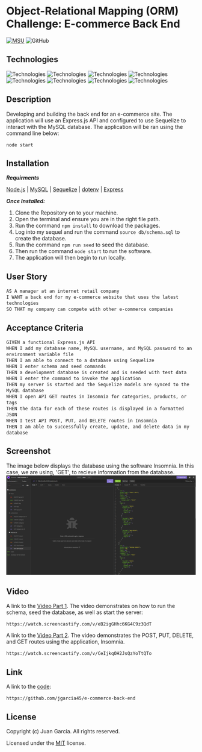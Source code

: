 # Object-Relational Mapping (ORM) Challenge: E-commerce Back End
[![MSU](https://img.shields.io/badge/MSU-Coding%20Bootcamp-green/)](https://bootcamp.msu.edu/)
![GitHub](https://img.shields.io/github/license/jgarcia45/e-commerce-back-end)

## Technologies
![Technologies](https://img.shields.io/badge/-Git-F05032?logo=Git&logoColor=white)
![Technologies](https://img.shields.io/badge/-JavaScript-007396?logo=JavaScript&logoColor=white)
![Technologies](https://img.shields.io/badge/-Node.js-339933?logo=Node.js&logoColor=white)
![Technologies](https://img.shields.io/badge/-npm-CB3837?logo=npm&logoColor=white)
![Technologies](https://img.shields.io/badge/-MySQL-4479A1?logo=MySQL&logoColor=white)
![Technologies](https://img.shields.io/badge/-Sequelize-52B0E7?logo=Sequelize&logoColor=white)
![Technologies](https://img.shields.io/badge/-Express-000000?logo=&logoColor=white)
![Technologies](https://img.shields.io/badge/-dotenv-000000?logo=&logoColor=white)

## Description
Developing and building the back end for an e-commerce site. The application will use an Express.js API and configured to use Sequelize to interact with the MySQL database. The application will be ran using the command line below: 
```
node start
```
## Installation
***Requirments***

[Node.js](https://nodejs.org/en/) | [MySQL](https://www.npmjs.com/package/mysql2) | [Sequelize](https://www.npmjs.com/package/sequelize) | [dotenv](https://www.npmjs.com/package/dotenv) | [Express](https://www.npmjs.com/package/express)

***Once Installed:***
1. Clone the Repository on to your machine.
2. Open the terminal and ensure you are in the right file path.
3. Run the command ```npm install``` to download the packages.
4. Log into my sequel and run the command ```source db/schema.sql``` to create the database.
5. Run the command ```npm run seed``` to seed the database.
6. Then run the command ```node start``` to run the software.
7. The application will then begin to run locally.

## User Story
```
AS A manager at an internet retail company
I WANT a back end for my e-commerce website that uses the latest technologies
SO THAT my company can compete with other e-commerce companies
```

## Acceptance Criteria
```
GIVEN a functional Express.js API
WHEN I add my database name, MySQL username, and MySQL password to an environment variable file
THEN I am able to connect to a database using Sequelize
WHEN I enter schema and seed commands
THEN a development database is created and is seeded with test data
WHEN I enter the command to invoke the application
THEN my server is started and the Sequelize models are synced to the MySQL database
WHEN I open API GET routes in Insomnia for categories, products, or tags
THEN the data for each of these routes is displayed in a formatted JSON
WHEN I test API POST, PUT, and DELETE routes in Insomnia
THEN I am able to successfully create, update, and delete data in my database
```

## Screenshot
The image below displays the database using the software Insomnia. In this case, we are using, 'GET', to recieve information from the database.
![Insomnia](./assets/images/Insomnia.png)

## Video
A link to the [Video Part 1](https://watch.screencastify.com/v/eB2igGHhc6KG4C9z3QdT). The video demonstrates on how to run the schema, seed the database, as well as start the server:
```
https://watch.screencastify.com/v/eB2igGHhc6KG4C9z3QdT
```

A link to the [Video Part 2](https://watch.screencastify.com/v/CeIjkqOH2JsQzYoTtQTo). The video demonstrates the POST, PUT, DELETE, and GET routes using the application, Insomnia.
```
https://watch.screencastify.com/v/CeIjkqOH2JsQzYoTtQTo
```

## Link
A link to the [code](https://github.com/jgarcia45/e-commerce-back-end):
```
https://github.com/jgarcia45/e-commerce-back-end
```

## License
  Copyright (c) Juan Garcia. All rights reserved.
  
  Licensed under the [MIT](LICENSE) license.